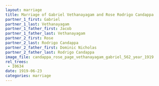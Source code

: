 ```yaml
---
layout: marriage
title: Marriage of Gabriel Vethanayagam and Rose Rodrigo Candappa
partner_1_first: Gabriel
partner_1_last: Vethanayagam
partner_1_father_first: Jacob
partner_1_father_last: Vethanayagam
partner_2_first: Rose
partner_2_last: Rodrigo Candappa
partner_2_father_first: Dominic Nicholas
partner_2_father_last: Rodrigo Candappa
image_file: candappa_rose_page_vethanayagam_gabriel_562_year_1919
rel_trees:
 - I0634
date: 1919-06-23
categories: marriage
---
```


